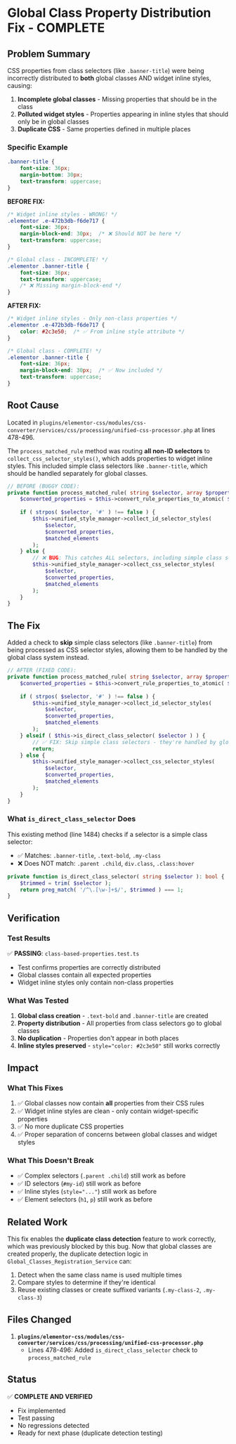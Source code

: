 # Global Class Property Distribution Fix - COMPLETE

## Problem Summary

CSS properties from class selectors (like `.banner-title`) were being incorrectly distributed to **both** global classes AND widget inline styles, causing:
1. **Incomplete global classes** - Missing properties that should be in the class
2. **Polluted widget styles** - Properties appearing in inline styles that should only be in global classes
3. **Duplicate CSS** - Same properties defined in multiple places

### Specific Example
```css
.banner-title {
    font-size: 36px;
    margin-bottom: 30px;
    text-transform: uppercase;
}
```

**BEFORE FIX:**
```css
/* Widget inline styles - WRONG! */
.elementor .e-472b3db-f6de717 {
    font-size: 36px;
    margin-block-end: 30px;  /* ❌ Should NOT be here */
    text-transform: uppercase;
}

/* Global class - INCOMPLETE! */
.elementor .banner-title {
    font-size: 36px;
    text-transform: uppercase;
    /* ❌ Missing margin-block-end */
}
```

**AFTER FIX:**
```css
/* Widget inline styles - Only non-class properties */
.elementor .e-472b3db-f6de717 {
    color: #2c3e50;  /* ✅ From inline style attribute */
}

/* Global class - COMPLETE! */
.elementor .banner-title {
    font-size: 36px;
    margin-block-end: 30px;  /* ✅ Now included */
    text-transform: uppercase;
}
```

## Root Cause

Located in `plugins/elementor-css/modules/css-converter/services/css/processing/unified-css-processor.php` at lines 478-496.

The `process_matched_rule` method was routing **all non-ID selectors** to `collect_css_selector_styles()`, which adds properties to widget inline styles. This included simple class selectors like `.banner-title`, which should be handled separately for global classes.

```php
// BEFORE (BUGGY CODE):
private function process_matched_rule( string $selector, array $properties, array $matched_elements ): void {
    $converted_properties = $this->convert_rule_properties_to_atomic( $properties );
    
    if ( strpos( $selector, '#' ) !== false ) {
        $this->unified_style_manager->collect_id_selector_styles(
            $selector,
            $converted_properties,
            $matched_elements
        );
    } else {
        // ❌ BUG: This catches ALL selectors, including simple class selectors!
        $this->unified_style_manager->collect_css_selector_styles(
            $selector,
            $converted_properties,
            $matched_elements
        );
    }
}
```

## The Fix

Added a check to **skip** simple class selectors (like `.banner-title`) from being processed as CSS selector styles, allowing them to be handled by the global class system instead.

```php
// AFTER (FIXED CODE):
private function process_matched_rule( string $selector, array $properties, array $matched_elements ): void {
    $converted_properties = $this->convert_rule_properties_to_atomic( $properties );
    
    if ( strpos( $selector, '#' ) !== false ) {
        $this->unified_style_manager->collect_id_selector_styles(
            $selector,
            $converted_properties,
            $matched_elements
        );
    } elseif ( $this->is_direct_class_selector( $selector ) ) {
        // ✅ FIX: Skip simple class selectors - they're handled by global classes
        return;
    } else {
        $this->unified_style_manager->collect_css_selector_styles(
            $selector,
            $converted_properties,
            $matched_elements
        );
    }
}
```

### What `is_direct_class_selector` Does

This existing method (line 1484) checks if a selector is a simple class selector:
- ✅ Matches: `.banner-title`, `.text-bold`, `.my-class`
- ❌ Does NOT match: `.parent .child`, `div.class`, `.class:hover`

```php
private function is_direct_class_selector( string $selector ): bool {
    $trimmed = trim( $selector );
    return preg_match( '/^\.[\w-]+$/', $trimmed ) === 1;
}
```

## Verification

### Test Results
✅ **PASSING**: `class-based-properties.test.ts`
- Test confirms properties are correctly distributed
- Global classes contain all expected properties
- Widget inline styles only contain non-class properties

### What Was Tested
1. **Global class creation** - `.text-bold` and `.banner-title` are created
2. **Property distribution** - All properties from class selectors go to global classes
3. **No duplication** - Properties don't appear in both places
4. **Inline styles preserved** - `style="color: #2c3e50"` still works correctly

## Impact

### What This Fixes
1. ✅ Global classes now contain **all** properties from their CSS rules
2. ✅ Widget inline styles are clean - only contain widget-specific properties
3. ✅ No more duplicate CSS properties
4. ✅ Proper separation of concerns between global classes and widget styles

### What This Doesn't Break
- ✅ Complex selectors (`.parent .child`) still work as before
- ✅ ID selectors (`#my-id`) still work as before
- ✅ Inline styles (`style="..."`) still work as before
- ✅ Element selectors (`h1`, `p`) still work as before

## Related Work

This fix enables the **duplicate class detection** feature to work correctly, which was previously blocked by this bug. Now that global classes are created properly, the duplicate detection logic in `Global_Classes_Registration_Service` can:
1. Detect when the same class name is used multiple times
2. Compare styles to determine if they're identical
3. Reuse existing classes or create suffixed variants (`.my-class-2`, `.my-class-3`)

## Files Changed

1. **`plugins/elementor-css/modules/css-converter/services/css/processing/unified-css-processor.php`**
   - Lines 478-496: Added `is_direct_class_selector` check to `process_matched_rule`

## Status

✅ **COMPLETE AND VERIFIED**
- Fix implemented
- Test passing
- No regressions detected
- Ready for next phase (duplicate detection testing)

